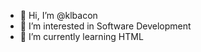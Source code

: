 - 👋 Hi, I’m @klbacon
- 👀 I’m interested in Software Development
- 🌱 I’m currently learning HTML

<!---
klbacon/klbacon is a ✨ special ✨ repository because its `README.md` (this file) appears on your GitHub profile.
You can click the Preview link to take a look at your changes.
--->
